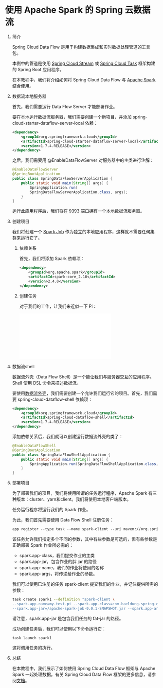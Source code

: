 # 使用 Apache Spark 的 Spring 云数据流

1. 简介

    Spring Cloud Data Flow 是用于构建数据集成和实时数据处理管道的工具包。

    本例中的管道是使用 [Spring Cloud Stream](https://cloud.spring.io/spring-cloud-stream/) 或 [Spring Cloud Task](https://spring.io/projects/spring-cloud-task) 框架构建的 Spring Boot 应用程序。

    在本教程中，我们将介绍如何将 Spring Cloud Data Flow 与 [Apache Spark](https://www.baeldung.com/apache-spark) 结合使用。

2. 数据流本地服务器

    首先，我们需要运行 Data Flow Server 才能部署作业。

    要在本地运行数据流服务器，我们需要创建一个新项目，并添加 spring-cloud-starter-dataflow-server-local 依赖：

    ```xml
    <dependency>
        <groupId>org.springframework.cloud</groupId>
        <artifactId>spring-cloud-starter-dataflow-server-local</artifactId>
        <version>1.7.4.RELEASE</version>
    </dependency>
    ```

    之后，我们需要用 @EnableDataFlowServer 对服务器中的主类进行注解：

    ```java
    @EnableDataFlowServer
    @SpringBootApplication
    public class SpringDataFlowServerApplication {
        public static void main(String[] args) {
            SpringApplication.run(
            SpringDataFlowServerApplication.class, args);
        }
    }
    ```

    运行此应用程序后，我们将在 9393 端口拥有一个本地数据流服务器。

3. 创建项目

    我们将创建一个 [Spark Job](https://www.baeldung.com/apache-spark) 作为独立的本地应用程序，这样就不需要任何集群来运行它了。

    1. 依赖关系

        首先，我们将添加 Spark 依赖项：

        ```xml
        <dependency>
            <groupId>org.apache.spark</groupId>
            <artifactId>spark-core_2.10</artifactId>
            <version>2.4.0</version>
        </dependency>
        ```

    2. 创建任务

        对于我们的工作，让我们来近似一下 Pi：

        ![PiApproximation.java](/spring-cloud-data-flow-apache-spark-job/src/main/java/com/baeldung/spring/cloud/PiApproximation.java)

4. 数据流shell

    数据流外壳（Data Flow Shell）是一个能让我们与服务器交互的应用程序。Shell 使用 DSL 命令来描述数据流。

    要使用[数据流外壳](https://www.baeldung.com/spring-cloud-data-flow-stream-processing)，我们需要创建一个允许我们运行它的项目。首先，我们需要 spring-cloud-dataflow-shell 依赖项：

    ```xml
    <dependency>
        <groupId>org.springframework.cloud</groupId>
        <artifactId>spring-cloud-dataflow-shell</artifactId>
        <version>1.7.4.RELEASE</version>
    </dependency>
    ```

    添加依赖关系后，我们就可以创建运行数据流外壳的类了：

    ```java
    @EnableDataFlowShell
    @SpringBootApplication
    public class SpringDataFlowShellApplication {
        public static void main(String[] args) {
            SpringApplication.run(SpringDataFlowShellApplication.class, args);
        }
    }
    ```

5. 部署项目

    为了部署我们的项目，我们将使用所谓的任务运行程序，Apache Spark 有三种版本：cluster、yarn和client。我们将使用本地客户端版本。

    任务运行程序将运行我们的 Spark 作业。

    为此，我们首先需要使用 Data Flow Shell 注册任务：

    ```txt
    app register --type task --name spark-client --uri maven://org.springframework.cloud.task.app:spark-client-task:1.0.0.BUILD-SNAPSHOT
    ```

    该任务允许我们指定多个不同的参数，其中有些参数是可选的，但有些参数是正确部署 Spark 作业所必需的：

    - spark.app-class，我们提交作业的主类
    - spark.app-jar，包含作业的胖 jar 的路径
    - spark.app-name，我们的作业将使用的名称
    - spark.app-args，将传递给作业的参数。

    我们可以使用已注册的任务 spark-client 提交我们的作业，并记住提供所需的参数：

    ```bash
    task create spark1 --definition "spark-client \
    --spark.app-name=my-test-pi --spark.app-class=com.baeldung.spring.cloud.PiApproximation \
    --spark.app-jar=/apache-spark-job-0.0.1-SNAPSHOT.jar --spark.app-args=10"
    ```

    请注意，spark.app-jar 是包含我们任务的 fat-jar 的路径。

    成功创建任务后，我们可以使用以下命令运行它：

    `task launch spark1`

    这将调用任务的执行。

6. 总结

    在本教程中，我们展示了如何使用 Spring Cloud Data Flow 框架与 Apache Spark 一起处理数据。有关 Spring Cloud Data Flow 框架的更多信息，请参阅[文档](https://cloud.spring.io/spring-cloud-dataflow/)。
